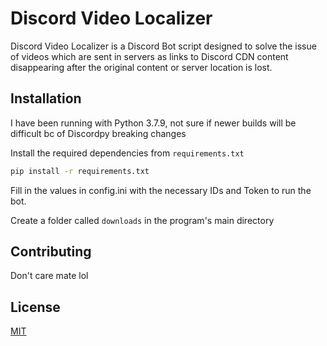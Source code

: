 # Discord Video Localizer

Discord Video Localizer is a Discord Bot script designed to solve the issue of videos which are sent in servers as links to Discord CDN content disappearing after the original content or server location is lost.

## Installation

I have been running with Python 3.7.9, not sure if newer builds will be difficult bc of Discordpy breaking changes

Install the required dependencies from `requirements.txt`

```bash
pip install -r requirements.txt
```

Fill in the values in config.ini with the necessary IDs and Token to run the bot.

Create a folder called `downloads` in the program's main directory

## Contributing

Don't care mate lol

## License

[MIT](https://choosealicense.com/licenses/mit/)
